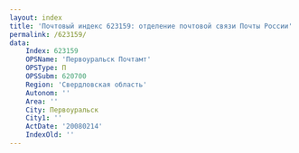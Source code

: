 ```yaml
---
layout: index
title: 'Почтовый индекс 623159: отделение почтовой связи Почты России'
permalink: /623159/
data:
    Index: 623159
    OPSName: 'Первоуральск Почтамт'
    OPSType: П
    OPSSubm: 620700
    Region: 'Свердловская область'
    Autonom: ''
    Area: ''
    City: Первоуральск
    City1: ''
    ActDate: '20080214'
    IndexOld: ''
---
```

